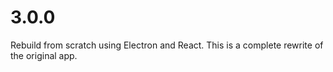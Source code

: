 # 3.0.0

Rebuild from scratch using Electron and React. This is a complete rewrite of the original app.
